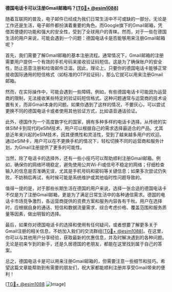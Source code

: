 **德国电话卡可以注册Gmail邮箱吗？[[TG💪+ @esim1088](https://t.me/s/esim1088)]**

随着互联网的普及，电子邮件已经成为我们日常生活中不可或缺的一部分。无论是工作还是生活，电子邮件都扮演着重要的角色。而Google旗下的Gmail邮箱，凭借其便捷的功能和强大的安全性，受到了全球用户的青睐。然而，对于一些在德国生活的用户来说，可能会遇到一个问题：德国电话卡是否能够用来注册Gmail邮箱呢？

首先，我们需要了解Gmail邮箱的基本注册流程。通常情况下，Gmail邮箱的注册需要用户提供一个有效的手机号码来接收验证码短信。这是为了确保账户的安全性，防止恶意注册和垃圾邮件泛滥。因此，理论上，只要你的德国电话卡能够正常接收国际通用的短信格式（如标准的OTP验证码），那么它就可以用来注册Gmail邮箱。

然而，在实际操作中，可能会遇到一些障碍。例如，有些德国电话卡可能因为运营商的限制，无法接收某些特定的验证码短信格式。这种问题通常与运营商的技术设置有关，而非Gmail本身的问题。如果你遇到了这样的情况，不要灰心，可以尝试更换不同的德国电话卡或者使用其他验证方式，比如语音通话验证。

此外，德国作为一个高度数字化的国家，拥有多种多样的电话卡选择。从传统的实体SIM卡到现代的eSIM技术，用户可以根据自己的需求选择最适合的产品。尤其是近年来兴起的eSIM技术，因其便携性和灵活性，受到了越来越多用户的欢迎。通过eSIM卡，用户可以在不更换手机的情况下，轻松切换不同的运营商和服务计划，为Gmail注册提供了更多的可能性。

当然，除了电话卡的选择外，还有一些小技巧可以帮助顺利注册Gmail邮箱。例如，确保你的网络环境稳定，避免使用公共Wi-Fi或信号不稳定的网络；仔细检查输入的信息是否准确无误，尤其是手机号码和密码等关键信息；如果多次尝试仍失败，不妨稍后再试，有时候可能是系统维护或其他临时性问题导致的。

值得一提的是，对于那些长期生活在德国的用户来说，选择一张合适的德国电话卡不仅是为了注册Gmail邮箱，更是为了满足日常生活中的各种通信需求。德国的电话卡市场竞争激烈，各运营商提供的资费方案和服务内容各有千秋。用户在选择时，应根据自身的通话、短信和数据流量需求，综合考虑价格、覆盖范围和服务质量等因素，做出明智的选择。

最后，如果你对德国电话卡的选择和使用有任何疑问，或者想要了解更多关于Gmail注册的相关信息，不妨加入我们的交流群组[[TG💪+ @esim1088](https://t.me/s/esim1088)]。在这里，你可以与其他用户分享经验，获取最新的优惠信息，并及时解决遇到的各种问题。无论是初来乍到的新手，还是久居德国的老朋友，都能在这里找到属于自己的答案。

总之，德国电话卡是可以用来注册Gmail邮箱的，但需要注意一些细节和技巧。希望这篇文章能帮助到有需要的朋友们，祝大家都能顺利注册并享受Gmail带来的便利！ 

[[TG💪+ @esim1088](https://t.me/s/esim1088) ![Image](https://i.postimg.cc/4NQfJmqS/Snipaste-2025-05-13-00-14-12.png)]
